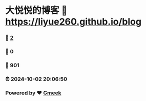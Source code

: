 # 大悦悦的博客 :link: https://liyue260.github.io/blog 
### :page_facing_up: [2](https://liyue260.github.io/blog/tag.html) 
### :speech_balloon: 0 
### :hibiscus: 901 
### :alarm_clock: 2024-10-02 20:06:50 
### Powered by :heart: [Gmeek](https://github.com/Meekdai/Gmeek)
